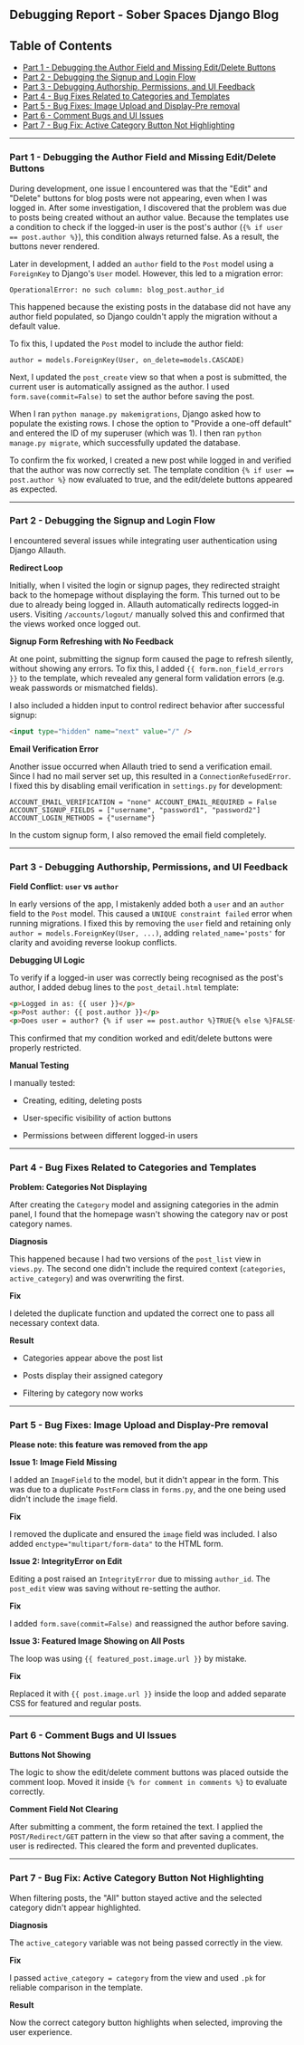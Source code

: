 ## Debugging Report - Sober Spaces Django Blog


## Table of Contents 

- [Part 1 - Debugging the Author Field and Missing Edit/Delete Buttons](#part-1---debugging-the-author-field-and-missing-editdelete-buttons)
- [Part 2 - Debugging the Signup and Login Flow](#part-2---debugging-the-signup-and-login-flow)
- [Part 3 - Debugging Authorship, Permissions, and UI Feedback](#part-3---debugging-authorship-permissions-and-ui-feedback)
- [Part 4 - Bug Fixes Related to Categories and Templates](#part-4---bug-fixes-related-to-categories-and-templates)
- [Part 5 - Bug Fixes: Image Upload and Display-Pre removal](#part-5---bug-fixes-image-upload-and-display-pre-removal)
- [Part 6 - Comment Bugs and UI Issues](#part-6---comment-bugs-and-ui-issues)
- [Part 7 - Bug Fix: Active Category Button Not Highlighting](#part-7---bug-fix-active-category-button-not-highlighting)

---


### Part 1 - Debugging the Author Field and Missing Edit/Delete Buttons

During development, one issue I encountered was that the "Edit" and "Delete" buttons for blog posts were not appearing, even when I was logged in. After some investigation, I discovered that the problem was due to posts being created without an author value. Because the templates use a condition to check if the logged-in user is the post's author (`{% if user == post.author %}`), this condition always returned false. As a result, the buttons never rendered.

Later in development, I added an `author` field to the `Post` model using a `ForeignKey` to Django's `User` model. However, this led to a migration error:

`OperationalError: no such column: blog_post.author_id`

This happened because the existing posts in the database did not have any author field populated, so Django couldn't apply the migration without a default value.

To fix this, I updated the `Post` model to include the author field:

`author = models.ForeignKey(User, on_delete=models.CASCADE)`

Next, I updated the `post_create` view so that when a post is submitted, the current user is automatically assigned as the author. I used `form.save(commit=False)` to set the author before saving the post.

When I ran `python manage.py makemigrations`, Django asked how to populate the existing rows. I chose the option to "Provide a one-off default" and entered the ID of my superuser (which was 1). I then ran `python manage.py migrate`, which successfully updated the database.

To confirm the fix worked, I created a new post while logged in and verified that the author was now correctly set. The template condition `{% if user == post.author %}` now evaluated to true, and the edit/delete buttons appeared as expected.

* * * * *

### Part 2 - Debugging the Signup and Login Flow

I encountered several issues while integrating user authentication using Django Allauth.

**Redirect Loop**

Initially, when I visited the login or signup pages, they redirected straight back to the homepage without displaying the form. This turned out to be due to already being logged in. Allauth automatically redirects logged-in users. Visiting `/accounts/logout/` manually solved this and confirmed that the views worked once logged out.

**Signup Form Refreshing with No Feedback**

At one point, submitting the signup form caused the page to refresh silently, without showing any errors. To fix this, I added `{{ form.non_field_errors }}` to the template, which revealed any general form validation errors (e.g. weak passwords or mismatched fields).

I also included a hidden input to control redirect behavior after successful signup:

```html
<input type="hidden" name="next" value="/" />
```

**Email Verification Error**

Another issue occurred when Allauth tried to send a verification email. Since I had no mail server set up, this resulted in a `ConnectionRefusedError`. I fixed this by disabling email verification in `settings.py` for development:

<pre><code>ACCOUNT_EMAIL_VERIFICATION = "none" ACCOUNT_EMAIL_REQUIRED = False ACCOUNT_SIGNUP_FIELDS = ["username", "password1", "password2"] ACCOUNT_LOGIN_METHODS = {"username"} </code></pre>

In the custom signup form, I also removed the email field completely.


* * * * *

### Part 3 - Debugging Authorship, Permissions, and UI Feedback

**Field Conflict: `user` vs `author`**

In early versions of the app, I mistakenly added both a `user` and an `author` field to the `Post` model. This caused a `UNIQUE constraint failed` error when running migrations. I fixed this by removing the `user` field and retaining only `author = models.ForeignKey(User, ...)`, adding `related_name='posts'` for clarity and avoiding reverse lookup conflicts.

**Debugging UI Logic**

To verify if a logged-in user was correctly being recognised as the post's author, I added debug lines to the `post_detail.html` template:

```html
<p>Logged in as: {{ user }}</p>
<p>Post author: {{ post.author }}</p>
<p>Does user = author? {% if user == post.author %}TRUE{% else %}FALSE{% endif %}</p>

```

This confirmed that my condition worked and edit/delete buttons were properly restricted.

**Manual Testing**

I manually tested:

-   Creating, editing, deleting posts

-   User-specific visibility of action buttons

-   Permissions between different logged-in users

* * * * *

### Part 4 - Bug Fixes Related to Categories and Templates

**Problem: Categories Not Displaying**

After creating the `Category` model and assigning categories in the admin panel, I found that the homepage wasn't showing the category nav or post category names.

**Diagnosis**

This happened because I had two versions of the `post_list` view in `views.py`. The second one didn't include the required context (`categories`, `active_category`) and was overwriting the first.

**Fix**

I deleted the duplicate function and updated the correct one to pass all necessary context data.

**Result**

-   Categories appear above the post list

-   Posts display their assigned category

-   Filtering by category now works

* * * * *

### Part 5 - Bug Fixes: Image Upload and Display-Pre removal

**Please note: this feature was removed from the app**

**Issue 1: Image Field Missing**

I added an `ImageField` to the model, but it didn't appear in the form. This was due to a duplicate `PostForm` class in `forms.py`, and the one being used didn't include the `image` field.

**Fix**

I removed the duplicate and ensured the `image` field was included. I also added `enctype="multipart/form-data"` to the HTML form.

**Issue 2: IntegrityError on Edit**

Editing a post raised an `IntegrityError` due to missing `author_id`. The `post_edit` view was saving without re-setting the author.

**Fix**

I added `form.save(commit=False)` and reassigned the author before saving.

**Issue 3: Featured Image Showing on All Posts**

The loop was using `{{ featured_post.image.url }}` by mistake.

**Fix**

Replaced it with `{{ post.image.url }}` inside the loop and added separate CSS for featured and regular posts.

* * * * *

### Part 6 - Comment Bugs and UI Issues

**Buttons Not Showing**

The logic to show the edit/delete comment buttons was placed outside the comment loop. Moved it inside `{% for comment in comments %}` to evaluate correctly.

**Comment Field Not Clearing**

After submitting a comment, the form retained the text. I applied the `POST/Redirect/GET` pattern in the view so that after saving a comment, the user is redirected. This cleared the form and prevented duplicates.

* * * * *

### Part 7 - Bug Fix: Active Category Button Not Highlighting

When filtering posts, the "All" button stayed active and the selected category didn't appear highlighted.

**Diagnosis**

The `active_category` variable was not being passed correctly in the view.

**Fix**

I passed `active_category = category` from the view and used `.pk` for reliable comparison in the template.

**Result**

Now the correct category button highlights when selected, improving the user experience.

